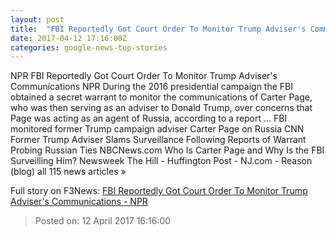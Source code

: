 ```yaml
---
layout: post
title:  "FBI Reportedly Got Court Order To Monitor Trump Adviser's Communications - NPR"
date: 2017-04-12 17:16:00Z
categories: google-news-top-stories
---
```


NPR FBI Reportedly Got Court Order To Monitor Trump Adviser's Communications NPR During the 2016 presidential campaign the FBI obtained a secret warrant to monitor the communications of Carter Page, who was then serving as an adviser to Donald Trump, over concerns that Page was acting as an agent of Russia, according to a report ... FBI monitored former Trump campaign adviser Carter Page on Russia CNN Former Trump Adviser Slams Surveillance Following Reports of Warrant Probing Russian Ties NBCNews.com Who Is Carter Page and Why Is the FBI Surveilling Him? Newsweek The Hill - Huffington Post - NJ.com - Reason (blog) all 115 news articles »


Full story on F3News: [FBI Reportedly Got Court Order To Monitor Trump Adviser's Communications - NPR](http://www.f3nws.com/n/FNmRaB)

> Posted on: 12 April 2017 16:16:00

